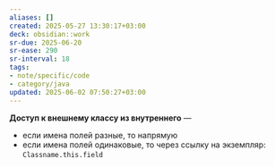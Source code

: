 ```yaml
---
aliases: []
created: 2025-05-27 13:30:17+03:00
deck: obsidian::work
sr-due: 2025-06-20
sr-ease: 290
sr-interval: 18
tags:
- note/specific/code
- category/java
updated: 2025-06-02 07:50:27+03:00
---
```


**Доступ к внешнему классу из внутреннего**
—
- если имена полей разные, то напрямую
- если имена полей одинаковые, то через ссылку на экземпляр: `Classname.this.field`